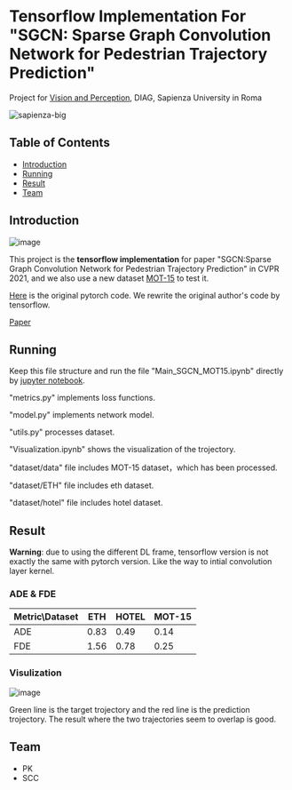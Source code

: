 # Tensorflow Implementation For "SGCN: Sparse Graph Convolution Network for Pedestrian Trajectory Prediction"

Project for [Vision and Perception](https://sites.google.com/diag.uniroma1.it/alcorlab-diag/teaching-thesis?authuser=0#h.bvp6qx4bvrrm), DIAG, Sapienza University in Roma

![sapienza-big](https://user-images.githubusercontent.com/24941293/152373391-ac062aac-750a-45cd-bf40-9851cf2911f1.png)

## Table of Contents
  - [Introduction](#Introduction)
  - [Running](#Running)
  - [Result](#Result)
  - [Team](#Team)

## Introduction

![image](https://user-images.githubusercontent.com/24941293/152379633-983f49ce-4b44-4790-bee9-d9514b204deb.png)


This project is the **tensorflow implementation** for paper "SGCN:Sparse Graph Convolution Network for Pedestrian Trajectory Prediction" in CVPR 2021, and we also use a new dataset [MOT-15](https://motchallenge.net/data/MOT15/) to test it.

[Here](https://github.com/shuaishiliu/SGCN) is the original pytorch code. We rewrite the original author's code by tensorflow.

[Paper](https://arxiv.org/pdf/2104.01528.pdf)

## Running

Keep this file structure and run the file "Main_SGCN_MOT15.ipynb" directly by [jupyter notebook](https://jupyter.org/).

"metrics.py" implements loss functions.

"model.py" implements network model.

"utils.py" processes dataset.

"Visualization.ipynb"  shows the visualization of the trojectory.

"dataset/data" file includes MOT-15 dataset，which has been processed.

"dataset/ETH" file includes eth dataset.

"dataset/hotel" file includes hotel dataset.

## Result

**Warning**: due to using the different DL frame, tensorflow version is not exactly the same with pytorch version. Like the way to intial convolution layer kernel.

### ADE & FDE
|   Metric\Dataset   | ETH  | HOTEL | MOT-15 |
|  ----  | ----  |  ----  | ----  |
| ADE  | 0.83 |0.49 |0.14|
| FDE  | 1.56 | 0.78 | 0.25|

### Visulization
![image](https://user-images.githubusercontent.com/24941293/152382998-4f14da09-bc92-4dde-be11-9cb925c282db.png)

Green line is the target trojectory and the red line is the prediction trojectory. The result where the two trajectories seem to overlap is good.

## Team

- PK
- SCC



















